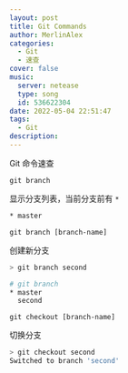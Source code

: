 ```yaml
---
layout: post
title: Git Commands
author: MerlinAlex
categories:
  - Git
  - 速查
cover: false
music:
  server: netease
  type: song
  id: 536622304
date: 2022-05-04 22:51:47
tags:
  - Git
description:
---
```


Git 命令速查

<!-- more -->

`git branch`

显示分支列表，当前分支前有 `*`

```sh
* master
```

`git branch [branch-name]`

创建新分支

```sh
> git branch second

# git branch
* master
  second
```

`git checkout [branch-name]`

切换分支

```sh
> git checkout second
Switched to branch 'second'
```
